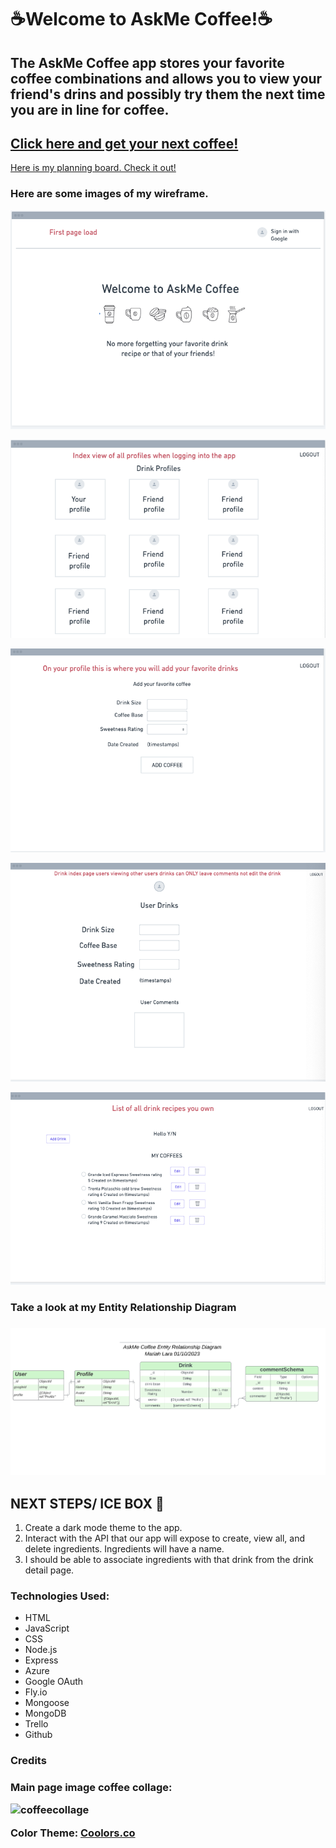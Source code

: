 <h1> ☕️Welcome to AskMe Coffee!☕️</h1>

<h2> The AskMe Coffee app stores your favorite coffee combinations and allows you to view your friend's drins and possibly try them the next time you are in line for coffee.</h2>

<h2>
<a href="https://askmecoffee.fly.dev/"> Click here and get your next coffee!</a>
</h2>

<a href="https://trello.com/invite/b/QXgQscWT/ATTI0050b7605840b13859173e7333e72a7cBBA23BFE/askme-coffee"> Here is my planning board. Check it out!</a>

<h3>Here are some images of my wireframe.</h3>

![wireframe](images/../public/images/Screenshot_2023-01-13_at_3.25.28_PM.png)

![wireframe](images/../public/images/Screenshot_2023-01-13_at_3.25.47_PM.png)

![wireframe](images/../public/images/Screenshot_2023-01-13_at_3.25.58_PM.png)

![wireframe](images/../public/images/Screenshot_2023-01-13_at_3.26.08_PM.png)

![wireframe](images/../public/images/Screenshot_2023-01-13_at_3.26.54_PM.png)

<h3>Take a look at my Entity Relationship Diagram<h3>

![ERD](images/../public/images/Screenshot_2023-01-13_at_2.00.29_PM.png)

<h2> NEXT STEPS/ ICE BOX 🧊 </h2>

<ol>
  <li>Create a dark mode theme to the app.</li>
  <li>Interact with the API that our app will expose to create, view all, and delete ingredients. Ingredients will have a name.</li>
  <li>I should be able to associate ingredients with that drink from the drink detail page.</li>
</ol>

<h3> Technologies Used: </h3>

<ul>
  <li> HTML</li>
  <li>JavaScript</li>
  <li>CSS</li>
  <li> Node.js</li>
  <li>Express</li>
  <li>Azure</li>
  <li> Google OAuth</li>
  <li>Fly.io</li>
  <li>Mongoose</li>
  <li> MongoDB</li>
  <li>Trello</li>
  <li>Github</li>
</ul>

<h3> Credits <h3>
Main page image coffee collage:

 ![coffeecollage](https://client.apps.us.bluescape.com/ZA8JM0Ah3V_OlhTZCLD_?objectId=63c8d0c226e015e9475853f7)

 Color Theme: [Coolors.co](https://coolors.co)
